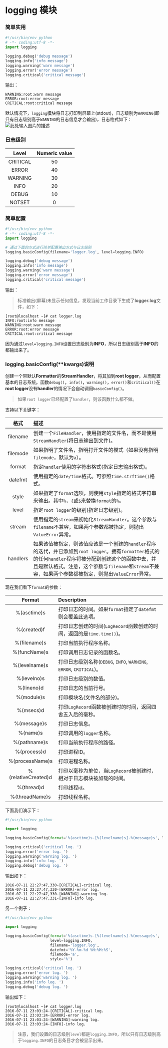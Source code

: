 # logging 模块

### 简单实用

```python
#!/usr/bin/env python
# -*- coding:utf-8 -*-
import logging

logging.debug('debug message')
logging.info('info message')
logging.warning('warn message')
logging.error('error message')
logging.critical('critical message')
```

输出：

```
WARNING:root:warn message
ERROR:root:error message
CRITICAL:root:critical message
```

默认情况下，`logging`模块将日志打印到屏幕上(stdout)，日志级别为`WARNING`(即只有日志级别高于`WARNING`的日志信息才会输出)，日志格式如下：
![此处输入图片的描述][1]


  [1]: http://upload-images.jianshu.io/upload_images/477558-da69f58ffd67989c.png?imageMogr2/auto-orient/strip%7CimageView2/2/w/1240

### 日志级别

|  Level  |Numeric value|
|:-------:|:-----------:|
|CRITICAL |50           |
|ERROR    |40           |
|WARNING  |30           |
|INFO     |20           |
|DEBUG    |10           |
|NOTSET   |0            |

### 简单配置

```python
#!/usr/bin/env python
# -*- coding:utf-8 -*-
import logging

# 通过下面的方式进行简单配置输出方式与日志级别
logging.basicConfig(filename='logger.log', level=logging.INFO)

logging.debug('debug message')
logging.info('info message')
logging.warning('warn message')
logging.error('error message')
logging.critical('critical message')
```

输出：
> 标准输出(屏幕)未显示任何信息，发现当前工作目录下生成了**logger.log**文件，如下：

```shell
[root@localhost ~]# cat logger.log
INFO:root:info message
WARNING:root:warn message
ERROR:root:error message
CRITICAL:root:critical message
```

因为通过`level=logging.INFO`设置日志级别为**INFO**，所以日志级别高于**INFO**的都输出来了。

### logging.basicConfig(**kwargs)说明

创建一个带默认**Formatter**的**StreamHandler**，将其加到**root logger**，从而配置基本的日志系统。函数`debug()`，`info()`，`warning()`，`error()`和`critiical()`在**root logger**没有**handler**的情况下会自动调用`basicConfig()`。

> 如果`root logger`已经配置了`handler`，则该函数什么都不做。

支持以下关键字：

|  格式  |描述|
|:-------:|:-----------|
|filename |创建一个`FileHandler`，使用指定的文件名，而不是使用`StreamHandler`(将日志输出到文件)。|
|filemode |如果指明了文件名，指明打开文件的模式（如果没有指明`filemode`，默认为`a`）。|
|format   |指定`handler`使用的字符串格式(指定日志输出格式)。|
|datefmt  |使用指定的`date/time`格式。可参照`time.strftime()`格式。|
|style    |如果指定了`format`选项，则使用`style`指定的格式字符串来输出。其中`%`，`{`或`$`来替换`format`的`%`。|
|level    |指定`root logger`的级别(指定日志级别)。|
|stream   |使用指定的`stream`来初始化`StreamHandler`。这个参数与`filename`不兼容，如果两个参数都被指定，则抛出`ValueError`异常。|
|handlers |如果该值被指定，则该值应该是一个创建的`handler`程序的迭代，并已添加到`root logger`。拥有`formatter`格式的的任何`handler`程序将被分配到创建这个的函数中去，并且是默认格式。注意，这个参数与`filename`和`stream`不兼容，如果两个参数都被指定，则抛出`ValueError`异常。|

现在我们看下`format`的参数：

|       Format      | Description |
|:-----------------:|:-----------|
|%(asctime)s        |打印日志的时间。如果`format`指定了`datefmt`则会覆盖此选项。|
|%(created)f        |打印日志创建的时间(`LogRecord`函数创建的时间，返回的是`time.time()`)。|
|%(filename)s       |打印当前执行程序名称。|
|%(funcName)s       |打印调用日志记录的函数名。|
|%(levelname)s      |打印日志级别名称(`DEBUG`, `INFO`, `WARNING`, `ERROR`, `CRITICAL`)。|
|%(levelno)s        |打印日志级别的数值。|
|%(lineno)d         |打印日志的当前行号。|
|%(module)s         |打印模块名(文件名的部分)。|
|%(msecs)d          |打印`LogRecord`函数被创建时的时间，返回四舍五入后的毫秒。|
|%(message)s        |打印日志信息。|
|%(name)s           |打印调用的`logger`名称。|
|%(pathname)s       |打印当前执行程序的路径。|
|%(process)d        |打印进程ID。|
|%(processName)s    |打印进程名称。|
|%(relativeCreated)d|打印以毫秒为单位，当`LogRecord`被创建时，相对于日志模块被加载的时间。|
|%(thread)d         |打印线程id。|
|%(threadName)s     |打印线程名称。|

下面我们演示下：

```python
#!/usr/bin/env python

import logging

logging.basicConfig(format='%(asctime)s-[%(levelname)s]-%(message)s', level=logging.INFO)

logging.critical('critical log. ')
logging.error('error log. ')
logging.warning('warning log. ')
logging.info('info log. ')
logging.debug('debug log. ')
```

输出如下：

```shell
2016-07-11 22:27:47,330-[CRITICAL]-critical log.
2016-07-11 22:27:47,330-[ERROR]-error log.
2016-07-11 22:27:47,330-[WARNING]-warning log.
2016-07-11 22:27:47,331-[INFO]-info log.
```

另一个例子：

```python
#!/usr/bin/env python

import logging

logging.basicConfig(format='%(asctime)s-[%(levelname)s]-%(message)s',
                    level=logging.INFO,
                    filename='logger.log',
                    datefmt='%Y-%m-%d %H:%M:%S',
                    filemode='a',
                    style='%')

logging.critical('critical log. ')
logging.error('error log. ')
logging.warning('warning log. ')
logging.info('info log. ')
logging.debug('debug log. ')
```

输出如下：

```shell
[root@localhost ~]# cat logger.log
2016-07-11 23:03:24-[CRITICAL]-critical log.
2016-07-11 23:03:24-[ERROR]-error log.
2016-07-11 23:03:24-[WARNING]-warning log.
2016-07-11 23:03:24-[INFO]-info log.
```

> 注意，我们设置的日志级别`level`都是`logging.INFO`，所以只有日志级别高于`logging.INFO`的日志条目才会被显示出来。
